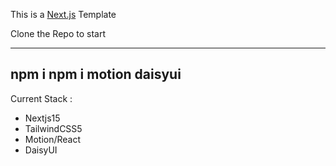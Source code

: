 This is a [Next.js](https://nextjs.org) Template

Clone the Repo to start 

---
npm i 
npm i motion daisyui
---

Current Stack : 
- Nextjs15 
- TailwindCSS5
- Motion/React
- DaisyUI 